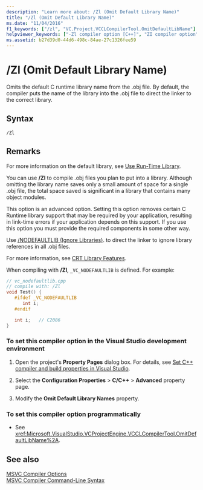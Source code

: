 ```yaml
---
description: "Learn more about: /Zl (Omit Default Library Name)"
title: "/Zl (Omit Default Library Name)"
ms.date: "11/04/2016"
f1_keywords: ["/zl", "VC.Project.VCCLCompilerTool.OmitDefaultLibName"]
helpviewer_keywords: ["-Zl compiler option [C++]", "ZI compiler option", "Omit Default Library Name compiler option", "/Zl compiler option [C++]", "default libraries, omitting names"]
ms.assetid: b27d39d0-44d6-498c-84ae-27c1326fee59
---
```

# /Zl (Omit Default Library Name)

Omits the default C runtime library name from the .obj file. By default, the compiler puts the name of the library into the .obj file to direct the linker to the correct library.

## Syntax

```
/Zl
```

## Remarks

For more information on the default library, see [Use Run-Time Library](md-mt-ld-use-run-time-library.md).

You can use **/Zl** to compile .obj files you plan to put into a library. Although omitting the library name saves only a small amount of space for a single .obj file, the total space saved is significant in a library that contains many object modules.

This option is an advanced option. Setting this option removes certain C Runtime library support that may be required by your application, resulting in link-time errors if your application depends on this support. If you use this option you must provide the required components in some other way.

Use [/NODEFAULTLIB (Ignore Libraries)](nodefaultlib-ignore-libraries.md). to direct the linker to ignore library references in all .obj files.

For more information, see [CRT Library Features](../../c-runtime-library/crt-library-features.md).

When compiling with **/Zl**, `_VC_NODEFAULTLIB` is defined.  For example:

```cpp
// vc_nodefaultlib.cpp
// compile with: /Zl
void Test() {
   #ifdef _VC_NODEFAULTLIB
      int i;
   #endif

   int i;   // C2086
}
```

### To set this compiler option in the Visual Studio development environment

1. Open the project's **Property Pages** dialog box. For details, see [Set C++ compiler and build properties in Visual Studio](../working-with-project-properties.md).

1. Select the **Configuration Properties** > **C/C++** > **Advanced** property page.

1. Modify the **Omit Default Library Names** property.

### To set this compiler option programmatically

- See <xref:Microsoft.VisualStudio.VCProjectEngine.VCCLCompilerTool.OmitDefaultLibName%2A>.

## See also

[MSVC Compiler Options](compiler-options.md)<br/>
[MSVC Compiler Command-Line Syntax](compiler-command-line-syntax.md)

